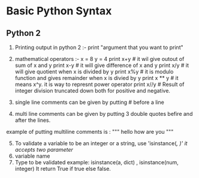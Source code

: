 # Basic Python Syntax
## Python 2

1. Printing output in python 2 :-
   print "argument that you want to print"

2. mathematical operators :-
   x = 8
   y = 4
   print x+y                  # it wil give outout of sum of x and y
   print x-y                  # it will give difference of x and y
   print x/y                  # it will give quotient when x is divided by y
   print x%y                  # it is modulo function and gives remainder when x is divied by y
   print x ** y               # it means x^y. it is way to represnt power operator
   print x//y                 # Result of integer division truncated down both for positive and negative.
   
 3. single line comments can be given by putting # before a line
 
 4. multi line comments can be given by putting 3 double quotes befire and after the lines.
 
 example of putting multiline comments is :
 """ hello
 how are you """
 
 5. To validate a variable to be an integer or a string, use 'isinstance(<var>, <type>)'
 it accepts two parameter
 1. variable name
 2. Type to be validated
 example: isinstance(a, dict) , isinstance(num, integer)
 It return True if true else false.
